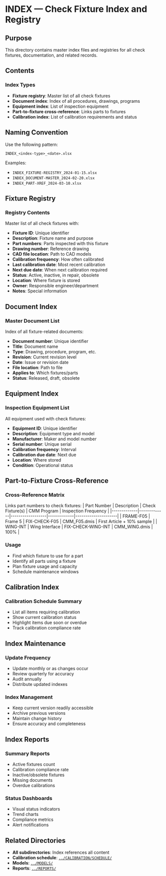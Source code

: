 # INDEX — Check Fixture Index and Registry

## Purpose

This directory contains master index files and registries for all check fixtures, documentation, and related records.

## Contents

### Index Types
- **Fixture registry**: Master list of all check fixtures
- **Document index**: Index of all procedures, drawings, programs
- **Equipment index**: List of inspection equipment
- **Part-to-fixture cross-reference**: Links parts to fixtures
- **Calibration index**: List of calibration requirements and status

## Naming Convention

Use the following pattern:
```
INDEX_<index-type>_<date>.xlsx
```

Examples:
- `INDEX_FIXTURE-REGISTRY_2024-01-15.xlsx`
- `INDEX_DOCUMENT-MASTER_2024-02-20.xlsx`
- `INDEX_PART-XREF_2024-03-10.xlsx`

## Fixture Registry

### Registry Contents
Master list of all check fixtures with:
- **Fixture ID**: Unique identifier
- **Description**: Fixture name and purpose
- **Part numbers**: Parts inspected with this fixture
- **Drawing number**: Reference drawing
- **CAD file location**: Path to CAD models
- **Calibration frequency**: How often calibrated
- **Last calibration date**: Most recent calibration
- **Next due date**: When next calibration required
- **Status**: Active, inactive, in repair, obsolete
- **Location**: Where fixture is stored
- **Owner**: Responsible engineer/department
- **Notes**: Special information

## Document Index

### Master Document List
Index of all fixture-related documents:
- **Document number**: Unique identifier
- **Title**: Document name
- **Type**: Drawing, procedure, program, etc.
- **Revision**: Current revision level
- **Date**: Issue or revision date
- **File location**: Path to file
- **Applies to**: Which fixtures/parts
- **Status**: Released, draft, obsolete

## Equipment Index

### Inspection Equipment List
All equipment used with check fixtures:
- **Equipment ID**: Unique identifier
- **Description**: Equipment type and model
- **Manufacturer**: Maker and model number
- **Serial number**: Unique serial
- **Calibration frequency**: Interval
- **Calibration due date**: Next due
- **Location**: Where stored
- **Condition**: Operational status

## Part-to-Fixture Cross-Reference

### Cross-Reference Matrix
Links part numbers to check fixtures:
| Part Number | Description | Check Fixture(s) | CMM Program | Inspection Frequency |
|-------------|-------------|------------------|-------------|---------------------|
| FRAME-F05 | Frame 5 | FIX-CHECK-F05 | CMM_F05.dmis | First Article + 10% sample |
| WING-INT | Wing Interface | FIX-CHECK-WING-INT | CMM_WING.dmis | 100% |

### Usage
- Find which fixture to use for a part
- Identify all parts using a fixture
- Plan fixture usage and capacity
- Schedule maintenance windows

## Calibration Index

### Calibration Schedule Summary
- List all items requiring calibration
- Show current calibration status
- Highlight items due soon or overdue
- Track calibration compliance rate

## Index Maintenance

### Update Frequency
- Update monthly or as changes occur
- Review quarterly for accuracy
- Audit annually
- Distribute updated indexes

### Index Management
- Keep current version readily accessible
- Archive previous versions
- Maintain change history
- Ensure accuracy and completeness

## Index Reports

### Summary Reports
- Active fixtures count
- Calibration compliance rate
- Inactive/obsolete fixtures
- Missing documents
- Overdue calibrations

### Status Dashboards
- Visual status indicators
- Trend charts
- Compliance metrics
- Alert notifications

## Related Directories

- **All subdirectories**: Index references all content
- **Calibration schedule**: [`../CALIBRATION/SCHEDULE/`](../CALIBRATION/SCHEDULE/)
- **Models**: [`../MODELS/`](../MODELS/)
- **Reports**: [`../REPORTS/`](../REPORTS/)
